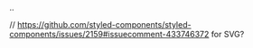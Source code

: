 ..

// https://github.com/styled-components/styled-components/issues/2159#issuecomment-433746372 for SVG?
